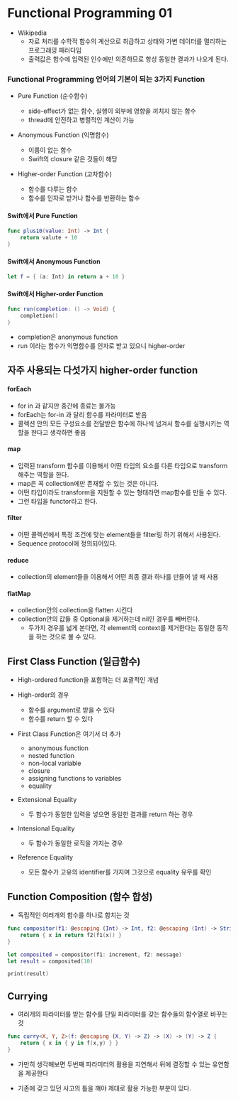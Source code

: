 # Functional Programming 01

- Wikipedia
	- 자료 처리를 수학적 함수의 계산으로 취급하고 상태와 가변 데이터를 멀리하는 프로그래밍 패러다임
	- 출력값은 함수에 입력된 인수에만 의존하므로 항상 동일한 결과가 나오게 된다.

### Functional Programming 언어의 기본이 되는 3가지 Function

- Pure Function (순수함수)
	- side-effect가 없는 함수, 실행이 외부에 영향을 끼치지 않는 함수
	- thread에 안전하고 병렬적인 계산이 가능

- Anonymous Function (익명함수)	
	- 이름이 없는 함수
	- Swift의 closure 같은 것들이 해당

- Higher-order Function (고차함수)
	- 함수를 다루는 함수
	- 함수를 인자로 받거나 함수를 반환하는 함수

#### Swift에서 Pure Function

```swift
func plus10(value: Int) -> Int {
	return valute + 10
}
```	

#### Swift에서 Anonymous Function

```swift
let f = { (a: Int) in return a + 10 }
```

#### Swift에서 Higher-order Function

```swift
func run(completion: () -> Void) {
	completion()
}
```

- completion은 anonymous function
- run 이라는 함수가 익명함수를 인자로 받고 있으니 higher-order


## 자주 사용되는 다섯가지 higher-order function

#### forEach
- for in 과 같지만 중간에 종료는 불가능
- forEach는 for-in 과 달리 함수를 파라미터로 받음
- 콜렉션 안의 모든 구성요소를 전달받은 함수에 하나씩 넘겨서 함수를 실행시키는 역할을 한다고 생각하면 좋음


#### map
- 입력된 transform 함수를 이용해서 어떤 타입의 요소를 다른 타입으로 transform 해주는 역할을 한다.
- map은 꼭 collection에만 존재할 수 있는 것은 아니다.
- 어떤 타입이라도 transform을 지원할 수 있는 형태라면 map함수를 만들 수 있다.
- 그런 타입을 functor라고 한다.


#### filter
- 어떤 콜렉션에서 특정 조건에 맞는 element들을 filter링 하기 위해서 사용된다.
- Sequence protocol에 정의되어있다.


#### reduce
- collection의 element들을 이용해서 어떤 최종 결과 하나를 만들어 낼 때 사용


#### flatMap
- collection안의 collection을 flatten 시킨다
- collection안의 값들 중 Optional을 제거하는데 nil인 경우를 빼버린다.
	-  두가지 경우를 넓게 본다면, 각 element의 context를 제거한다는 동일한 동작을 하는 것으로 볼 수 있다.


## First Class Function (일급함수)

- High-ordered function을 포함하는 더 포괄적인 개념
- High-order의 경우 
	- 함수를 argument로 받을 수 있다
	- 함수를 return 할 수 있다
- First Class Function은 여기서 더 추가
	- anonymous function
	- nested function
	- non-local variable
	- closure
	- assigning functions to variables
	- equality

- Extensional Equality
	- 두 함수가 동일한 입력을 넣으면 동일한 결과를 return 하는 경우
- Intensional Equality
	- 두 함수가 동일한 로직을 가지는 경우
- Reference Equality
	- 모든 함수가 고유의 identifier를 가지며 그것으로 equality 유무를 확인


## Function Composition (함수 합성)
- 독립적인 여러개의 함수를 하나로 합치는 것

```swift
func compositor(f1: @escaping (Int) -> Int, f2: @escaping (Int) -> String) -> (Int) -> String {
	return { x in return f2(f1(x)) }
}

let composited = compositor(f1: increment, f2: message)
let result = composited(10)

print(result)
```	


## Currying
- 여러개의 파라미터를 받는 함수를 단일 파라미터를 갖는 함수들의 함수열로 바꾸는 것

```swift
func curry<X, Y, Z>(f: @escaping (X, Y) -> Z) -> (X) -> (Y) -> Z {
	return { x in { y in f(x,y) } }
}
```

- 가만히 생각해보면 두번째 파라미터의 활용을 지연해서 뒤에 결정할 수 있는 유연함을 제공한다

- 기존에 갖고 있던 사고의 틀을 꺠야 제대로 활용 가능한 부분이 있다.
